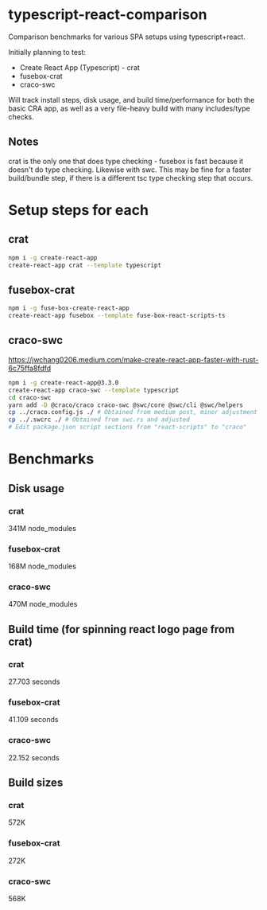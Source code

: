 # typescript-react-comparison

Comparison benchmarks for various SPA setups using typescript+react.

Initially planning to test:

- Create React App (Typescript) - crat
- fusebox-crat
- craco-swc

Will track install steps, disk usage, and build time/performance for
both the basic CRA app, as well as a very file-heavy build with many
includes/type checks.

## Notes
crat is the only one that does type checking - fusebox is fast because
it doesn't do type checking.  Likewise with swc.  This may be fine for
a faster build/bundle step, if there is a different tsc type checking
step that occurs.

# Setup steps for each
## crat

```sh
npm i -g create-react-app
create-react-app crat --template typescript
```

## fusebox-crat

```sh
npm i -g fuse-box-create-react-app
create-react-app fusebox --template fuse-box-react-scripts-ts
```

## craco-swc
https://jwchang0206.medium.com/make-create-react-app-faster-with-rust-6c75ffa8fdfd

```sh
npm i -g create-react-app@3.3.0
create-react-app craco-swc --template typescript
cd craco-swc
yarn add -D @craco/craco craco-swc @swc/core @swc/cli @swc/helpers
cp ../craco.config.js ./ # Obtained from medium post, minor adjustment required
cp ../.swcrc ./ # Obtained from swc.rs and adjusted
# Edit package.json script sections from "react-scripts" to "craco"
```


# Benchmarks

## Disk usage
### crat
341M node_modules

### fusebox-crat
168M node_modules

### craco-swc
470M node_modules

## Build time (for spinning react logo page from crat)
### crat
27.703 seconds

### fusebox-crat
41.109 seconds

### craco-swc
22.152 seconds

## Build sizes
### crat
572K

### fusebox-crat
272K

### craco-swc
568K
